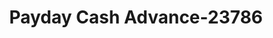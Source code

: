 ---
f_zip-code: 40165
f_state-code: KY
title: Payday Cash Advance-23786
f_phone: 502-538-3776
f_city-only: Shepherdsville
f_address: 445 Highway 44 E Shepherdsville
f_location-unique-id: '23786'
slug: payday-cash-advance-23786
updated-on: '2024-05-30T13:46:58.046Z'
created-on: '2024-05-30T13:36:59.803Z'
published-on: '2024-05-30T13:54:32.469Z'
f_city-state: cms/city/shepherdsville-ky.md
f_company: cms/company/payday-cash-advance.md
f_state: cms/state/kentucky.md
layout: '[payday-loan].html'
tags: payday-loan
---